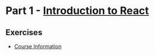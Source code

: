 # Part 1 - [Introduction to React](https://fullstackopen.com/en/part1)

## Exercises

- [Course Information](1.1-1.5%20-%20courseinfo/)
